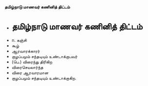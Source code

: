 **தமிழ்நாடு மாணவர் கணினித் திட்டம்**
- # தமிழ்நாடு மாணவர் கணினித் திட்டம்
- n. கஞ்சி
- கூழ்
- ஆரவாரக்காரர்
- குழப்பமும் சந்தடியும் உண்டாக்குபவர்
- (பெ.) விரைந்து  திரிகிற
- விரைசெயலார்ந்த
- விரை ஆரவாரமான
- குழப்பமும் சந்தடியும் உண்டாக்குகிற.

